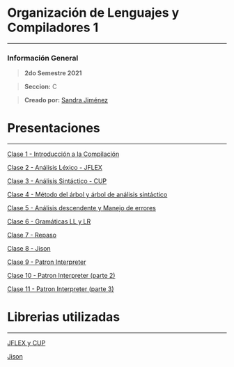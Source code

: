 # Organización de Lenguajes y Compiladores 1 
-------

### Información General 

>  **2do Semestre 2021**  

>  **Seccion:** C

>  **Creado por:** [Sandra Jiménez](https://github.com/sandraeu) 


# Presentaciones 
--------
[Clase 1 - Introducción a la Compilación](https://docs.google.com/presentation/d/1orP_CU1iKt4uRPA5sR2VucdFrP817wwhWCuzJ1qiswQ/edit?usp=sharing)

[Clase 2 - Análisis Léxico - JFLEX](https://docs.google.com/presentation/d/16RTUGsFJQ38OUJNYZTXFD_ND-xuOdRre9v5tSVFunhU/edit?usp=sharing)

[Clase 3 - Análisis Sintáctico - CUP](https://docs.google.com/presentation/d/1HgjbXviFqygMpXld-h-vmRR2dZgXFvQ9ti9-L9oqFq8/edit?usp=sharing)

[Clase 4 - Método del árbol y árbol de análisis sintáctico](https://docs.google.com/presentation/d/1N9Q6Dm5gTrjkF_qn-6CeCvse21u0i8idquTJ0swvKyk/edit?usp=sharing)

[Clase 5 - Análisis descendente y Manejo de errores](https://docs.google.com/presentation/d/1Tv6tXmuRfgWG4kXgYaKrWytSURO2yMZbdHkr-Ql37ik/edit?usp=sharing)

[Clase 6 - Gramáticas LL y LR](https://docs.google.com/presentation/d/1zxW_vJ9C48jd1mexzT3hFAEJBBvfk2trilbwyb4pteE/edit?usp=sharing) 

[Clase 7 - Repaso](https://docs.google.com/presentation/d/1V6EVPvX_GkN0_OXdIyfwCWNmN5kxjZ_huguP3j3IGKM/edit?usp=sharing)

[Clase 8 - Jison](https://docs.google.com/presentation/d/1EyLReLQxFLW9uO1vFxm2N3v4zGHE790mYqAJfpqMxqs/edit?usp=sharing)

[Clase 9 - Patron Interpreter](https://docs.google.com/presentation/d/1rj5QpxM8v842mvCUNDB84Nxho8c9Tk8FBzG-17MutXM/edit?usp=sharing)

[Clase 10 - Patron Interpreter (parte 2)](https://docs.google.com/presentation/d/14CtjpKkHxVTDzpNVU6BNtht-Obqq-E1VTQYplZZElDI/edit?usp=sharing)

[Clase 11 - Patron Interpreter (parte 3)](https://docs.google.com/presentation/d/1CwkmrBLh7TnPLG4gF5BkAWJ5M5xbt9697wrqeKmbbX4/edit?usp=sharing)


# Librerias utilizadas 
--------
[JFLEX y CUP](https://drive.google.com/file/d/1my9U8TK5VQqvr4eiisXQo5oGy-INtrdv/view)

[Jison](https://gerhobbelt.github.io/jison/docs/)